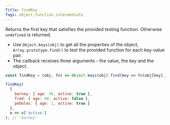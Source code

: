 ```yaml
---
Title: findKey
Tags: object,function,intermediate
---
```


Returns the first key that satisfies the provided testing function. Otherwise `undefined` is returned.

- Use `Object.keys(obj)` to get all the properties of the object, `Array.prototype.find()` to test the provided function for each key-value pair.
- The callback receives three arguments - the value, the key and the object.

```js
const findKey = (obj, fn) => Object.keys(obj).find(key => fn(obj[key], key, obj));
```

```js
findKey(
  {
    barney: { age: 36, active: true },
    fred: { age: 40, active: false },
    pebbles: { age: 1, active: true }
  },
  o => o['active']
); // 'barney'
```

